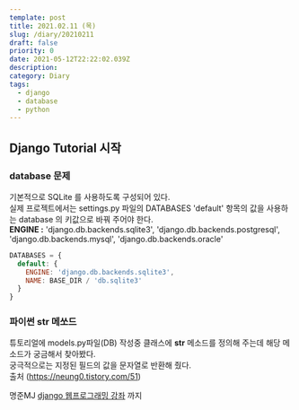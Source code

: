 ```yaml
---
template: post
title: 2021.02.11 (목)
slug: /diary/20210211
draft: false
priority: 0
date: 2021-05-12T22:22:02.039Z
description:
category: Diary
tags:
  - django
  - database
  - python
---
```


## Django Tutorial 시작

### database 문제

기본적으로 SQLite 를 사용하도록 구성되어 있다.  
실제 프로젝트에서는 settings.py 파일의 DATABASES 'default' 항목의 값을 사용하는 database 의 키값으로 바꿔 주어야 한다.  
**ENGINE :** 'django.db.backends.sqlite3', 'django.db.backends.postgresql',
'django.db.backends.mysql', 'django.db.backends.oracle'

```js {numberLines}
DATABASES = {
  default: {
    ENGINE: 'django.db.backends.sqlite3',
    NAME: BASE_DIR / 'db.sqlite3'
  }
}
```

### 파이썬 str 메쏘드

튜토리얼에 models.py파일(DB) 작성중 클래스에 **str** 메소드를 정의해 주는데 해당 메소드가 궁금해서 찾아봤다.  
궁극적으로는 지정된 필드의 값을 문자열로 반환해 줬다.  
출처 (https://neung0.tistory.com/51)

명준MJ [django 웹프로그래밍 강좌](https://www.youtube.com/watch?v=-Nmtakm70Ro&list=PLi4xPOplIq7d1vDdLBAvS5PmQR-p6KwUz&index=4) 까지
